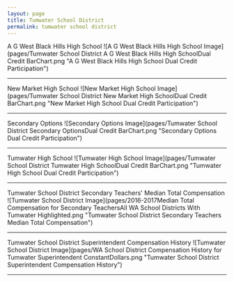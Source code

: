 ```yaml
---
layout: page
title: Tumwater School District
permalink: tumwater school district
---
```



A G West Black Hills High School
![A G West Black Hills High School Image](pages/Tumwater School District A G West Black Hills High SchoolDual Credit BarChart.png "A G West Black Hills High School Dual Credit Participation")

___

New Market High School
![New Market High School Image](pages/Tumwater School District New Market High SchoolDual Credit BarChart.png "New Market High School Dual Credit Participation")

___

Secondary Options
![Secondary Options Image](pages/Tumwater School District Secondary OptionsDual Credit BarChart.png "Secondary Options Dual Credit Participation")

___

Tumwater High School
![Tumwater High School Image](pages/Tumwater School District Tumwater High SchoolDual Credit BarChart.png "Tumwater High School Dual Credit Participation")

___

Tumwater School District Secondary Teachers' Median Total Compensation
![Tumwater School District Image](pages/2016-2017Median Total Compensation for Secondary TeachersAll WA School Districts With Tumwater Highlighted.png "Tumwater School District Secondary Teachers Median Total Compensation")

___

Tumwater School District Superintendent Compensation History
![Tumwater School District Image](pages/WA School District Compensation History for Tumwater Superintendent ConstantDollars.png "Tumwater School District Superintendent Compensation History")

___

